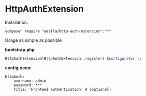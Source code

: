 HttpAuthExtension
=================

Installation:

```
composer require "uestla/http-auth-extension":"*"
```



Usage as simple as possible:

**bootstrap.php**
```php
HttpAuthExtension\HttpAuthExtension::register( $configurator );
```



**config.neon:**

```
httpAuth:
	username: admin
	password: ***
	title: 'Frontend authentication' # [optional]
```
